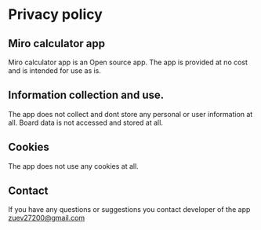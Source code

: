 # Privacy policy
## Miro calculator app

Miro calculator app is an Open source app. The app is provided at no cost and is intended for use as is.

## Information collection and use.

The app does not collect and dont store any personal or user information at all. Board data is not accessed and stored at all.

## Cookies 

The app does not use any cookies at all.

## Contact

If you have any questions or suggestions you contact developer of the app zuev27200@gmail.com